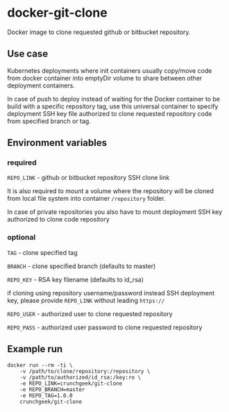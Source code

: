 # docker-git-clone

Docker image to clone requested github or bitbucket repository.

## Use case

Kubernetes deployments where init containers usually copy/move code from docker container into emptyDir volume to share between other deployment containers.

In case of push to deploy instead of waiting for the Docker container to be build with a specific repository tag, use this universal container to specify deployment SSH key file authorized to clone requested repository code from specified branch or tag.

## Environment variables

### required
`REPO_LINK` - github or bitbucket repository SSH clone link

It is also required to mount a volume where the repository will be cloned from local file system into container `/repository` folder.

In case of private repositories you also have to mount deployment SSH key authorized to clone code repository

### optional
`TAG` - clone specified tag

`BRANCH` - clone specified branch (defaults to master)

`REPO_KEY` - RSA key filename (defaults to id_rsa)

if cloning using repository username/password instead SSH deployment key, please provide `REPO_LINK` without leading `https://`

`REPO_USER` - authorized user to clone requested repository

`REPO_PASS` - authorized user password to clone requested repository


## Example run

```
docker run --rm -ti \
    -v /path/to/clone/repository:/repository \
    -v /path/to/authorized/id_rsa:/key:ro \
    -e REPO_LINK=crunchgeek/git-clone
    -e REPO_BRANCH=master
    -e REPO_TAG=1.0.0
    crunchgeek/git-clone
```

